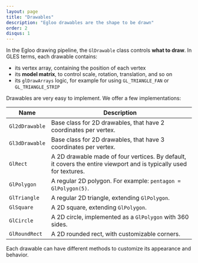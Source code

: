 ```yaml
---
layout: page
title: "Drawables"
description: "Egloo drawables are the shape to be drawn"
order: 2
disqus: 1
---
```


In the Egloo drawing pipeline, the `GlDrawable` class controls **what to draw**.
In GLES terms, each drawable contains:
 
- its vertex array, containing the position of each vertex
- its **model matrix**, to control scale, rotation, translation, and so on
- its `glDrawArrays` logic, for example for using `GL_TRIANGLE_FAN` or `GL_TRIANGLE_STRIP`

Drawables are very easy to implement. We offer a few implementations:

|Name|Description|
|----|-----------|
|`Gl2dDrawable`|Base class for 2D drawables, that have 2 coordinates per vertex.|
|`Gl3dDrawable`|Base class for 2D drawables, that have 3 coordinates per vertex.|
|`GlRect`|A 2D drawable made of four vertices. By default, it covers the entire viewport and is typically used for textures.|
|`GlPolygon`|A regular 2D polygon. For example: `pentagon = GlPolygon(5)`.|
|`GlTriangle`|A regular 2D triangle, extending `GlPolygon`.|
|`GlSquare`|A 2D square, extending `GlPolygon`.|
|`GlCircle`|A 2D circle, implemented as a `GlPolygon` with 360 sides.|
|`GlRoundRect`|A 2D rounded rect, with customizable corners.|

Each drawable can have different methods to customize its appearance and behavior.

